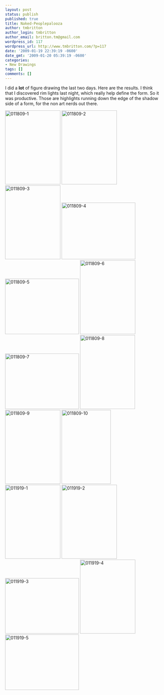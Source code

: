 ```yaml
---
layout: post
status: publish
published: true
title: Naked-Peoplepalooza
author: tmbritton
author_login: tmbritton
author_email: britton.tm@gmail.com
wordpress_id: 117
wordpress_url: http://www.tmbritton.com/?p=117
date: '2009-01-19 22:39:19 -0600'
date_gmt: '2009-01-20 05:39:19 -0600'
categories:
- New Drawings
tags: []
comments: []
---
```

<p>I did a <strong>lot</strong> of figure drawing the last two days.  Here are the results.  I think that I discovered rim lights last night, which really help define the form.  So it was productive.  Those are highlights running down the edge of the shadow side of a form, for the non art nerds out there.</p>
<p><a class="tt-flickr tt-flickr-Small" title="011809-1" href="http://www.tmbritton.com/art/photo/3212149834/011809-1.html"><img class="alignnone" src="http://farm4.static.flickr.com/3416/3212149834_b65cb9b4d1_m.jpg" alt="011809-1" width="180" height="240" /></a> <a class="tt-flickr tt-flickr-Small" title="011809-2" href="http://www.tmbritton.com/art/photo/3212149904/011809-2.html"><img class="alignnone" src="http://farm4.static.flickr.com/3364/3212149904_eb37aafe12_m.jpg" alt="011809-2" width="180" height="240" /></a> <a class="tt-flickr tt-flickr-Small" title="011809-3" href="http://www.tmbritton.com/art/photo/3211302943/011809-3.html"><img class="alignnone" src="http://farm4.static.flickr.com/3086/3211302943_9695a3f9f1_m.jpg" alt="011809-3" width="180" height="240" /></a> <a class="tt-flickr tt-flickr-Small" title="011809-4" href="http://www.tmbritton.com/art/photo/3211302999/011809-4.html"><img class="alignnone" src="http://farm4.static.flickr.com/3519/3211302999_93389a53fb_m.jpg" alt="011809-4" width="240" height="184" /></a> <a class="tt-flickr tt-flickr-Small" title="011809-5" href="http://www.tmbritton.com/art/photo/3211303087/011809-5.html"><img class="alignnone" src="http://farm4.static.flickr.com/3436/3211303087_8005fa5524_m.jpg" alt="011809-5" width="240" height="180" /></a> <a class="tt-flickr tt-flickr-Small" title="011809-6" href="http://www.tmbritton.com/art/photo/3211303163/011809-6.html"><img class="alignnone" src="http://farm4.static.flickr.com/3505/3211303163_a2386ba176_m.jpg" alt="011809-6" width="180" height="240" /></a> <a class="tt-flickr tt-flickr-Small" title="011809-7" href="http://www.tmbritton.com/art/photo/3211303273/011809-7.html"><img class="alignnone" src="http://farm4.static.flickr.com/3519/3211303273_dabcbc2610_m.jpg" alt="011809-7" width="240" height="180" /></a> <a class="tt-flickr tt-flickr-Small" title="011809-8" href="http://www.tmbritton.com/art/photo/3211303325/011809-8.html"><img class="alignnone" src="http://farm4.static.flickr.com/3370/3211303325_533947af8f_m.jpg" alt="011809-8" width="179" height="240" /></a> <a class="tt-flickr tt-flickr-Small" title="011809-9" href="http://www.tmbritton.com/art/photo/3211303463/011809-9.html"><img class="alignnone" src="http://farm4.static.flickr.com/3304/3211303463_8742a021fb_m.jpg" alt="011809-9" width="180" height="240" /></a> <a class="tt-flickr tt-flickr-Small" title="011809-10" href="http://www.tmbritton.com/art/photo/3212150448/011809-10.html"><img class="alignnone" src="http://farm4.static.flickr.com/3134/3212150448_03f2dcef2f_m.jpg" alt="011809-10" width="160" height="240" /></a> <a class="tt-flickr tt-flickr-Small" title="011919-1" href="http://www.tmbritton.com/art/photo/3211303527/011919-1.html"><img class="alignnone" src="http://farm4.static.flickr.com/3381/3211303527_b7d12f7816_m.jpg" alt="011919-1" width="180" height="240" /></a> <a class="tt-flickr tt-flickr-Small" title="011919-2" href="http://www.tmbritton.com/art/photo/3211303549/011919-2.html"><img class="alignnone" src="http://farm4.static.flickr.com/3428/3211303549_5cdecdc7f4_m.jpg" alt="011919-2" width="180" height="240" /></a> <a class="tt-flickr tt-flickr-Small" title="011919-3" href="http://www.tmbritton.com/art/photo/3212150564/011919-3.html"><img class="alignnone" src="http://farm4.static.flickr.com/3497/3212150564_88784ae72a_m.jpg" alt="011919-3" width="240" height="180" /></a> <a class="tt-flickr tt-flickr-Small" title="011919-4" href="http://www.tmbritton.com/art/photo/3211303675/011919-4.html"><img class="alignnone" src="http://farm4.static.flickr.com/3342/3211303675_2229f56567_m.jpg" alt="011919-4" width="180" height="240" /></a> <a class="tt-flickr tt-flickr-Small" title="011919-5" href="http://www.tmbritton.com/art/photo/3212150746/011919-5.html"><img class="alignnone" src="http://farm4.static.flickr.com/3427/3212150746_385c5a77d3_m.jpg" alt="011919-5" width="240" height="180" /></a></p>
